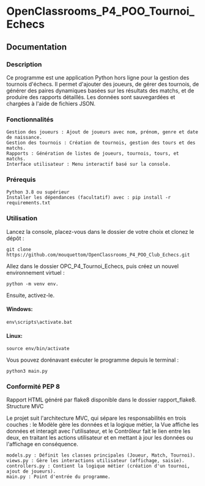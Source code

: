 # OpenClassrooms_P4_POO_Tournoi_Echecs

## Documentation
### Description

Ce programme est une application Python hors ligne pour la gestion des tournois d'échecs. Il permet d'ajouter des joueurs, de gérer des tournois, de générer des paires dynamiques basées sur les résultats des matchs, et de produire des rapports détaillés. Les données sont sauvegardées et chargées à l'aide de fichiers JSON.
### Fonctionnalités

    Gestion des joueurs : Ajout de joueurs avec nom, prénom, genre et date de naissance.
    Gestion des tournois : Création de tournois, gestion des tours et des matchs.
    Rapports : Génération de listes de joueurs, tournois, tours, et matchs.
    Interface utilisateur : Menu interactif basé sur la console.

### Prérequis

    Python 3.8 ou supérieur
    Installer les dépendances (facultatif) avec : pip install -r requirements.txt

### Utilisation

Lancez la console, placez-vous dans le dossier de votre choix et clonez le dépôt :

    git clone https://github.com/mouquettom/OpenClassrooms_P4_POO_Club_Echecs.git

Allez dans le dossier OPC_P4_Tournoi_Echecs, puis créez un nouvel environnement virtuel :

    python -m venv env.

Ensuite, activez-le.
#### Windows:

    env\scripts\activate.bat

#### Linux:

    source env/bin/activate

Vous pouvez dorénavant exécuter le programme depuis le terminal :

    python3 main.py

### Conformité PEP 8

Rapport HTML généré par flake8 disponible dans le dossier rapport_flake8.
Structure MVC

Le projet suit l'architecture MVC, qui sépare les responsabilités en trois couches : le Modèle gère les données et la logique métier, la Vue affiche les données et interagit avec l'utilisateur, et le Contrôleur fait le lien entre les deux, en traitant les actions utilisateur et en mettant à jour les données ou l'affichage en conséquence.

    models.py : Définit les classes principales (Joueur, Match, Tournoi).
    views.py : Gère les interactions utilisateur (affichage, saisie).
    controllers.py : Contient la logique métier (création d'un tournoi, ajout de joueurs).
    main.py : Point d'entrée du programme.
